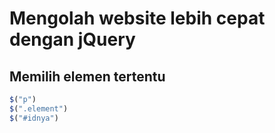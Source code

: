 # Mengolah website lebih cepat dengan jQuery

## Memilih elemen tertentu

```javascript
$("p")
$(".element")
$("#idnya")
```